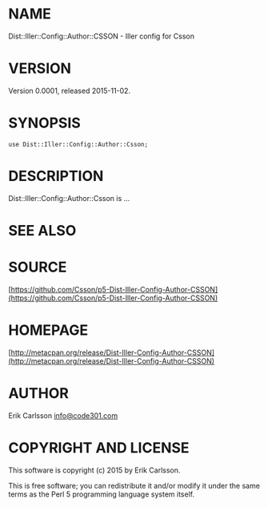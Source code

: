 # NAME

Dist::Iller::Config::Author::CSSON - Iller config for Csson

# VERSION

Version 0.0001, released 2015-11-02.

# SYNOPSIS

    use Dist::Iller::Config::Author::Csson;

# DESCRIPTION

Dist::Iller::Config::Author::Csson is ...

# SEE ALSO

# SOURCE

[https://github.com/Csson/p5-Dist-Iller-Config-Author-CSSON](https://github.com/Csson/p5-Dist-Iller-Config-Author-CSSON)

# HOMEPAGE

[http://metacpan.org/release/Dist-Iller-Config-Author-CSSON](http://metacpan.org/release/Dist-Iller-Config-Author-CSSON)

# AUTHOR

Erik Carlsson <info@code301.com>

# COPYRIGHT AND LICENSE

This software is copyright (c) 2015 by Erik Carlsson.

This is free software; you can redistribute it and/or modify it under
the same terms as the Perl 5 programming language system itself.
